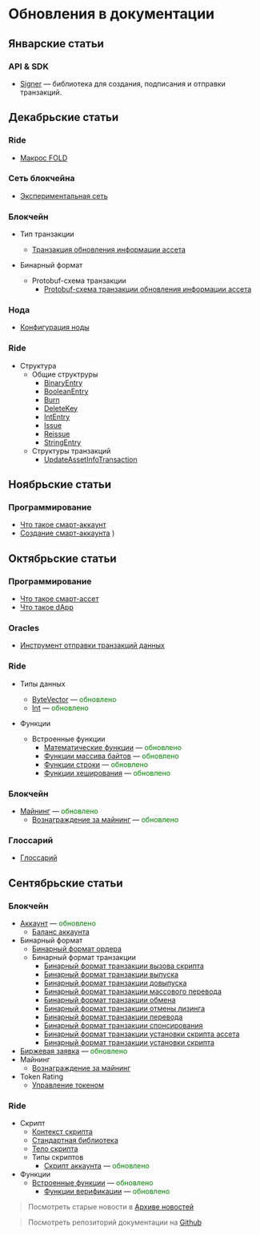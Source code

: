 # Обновления в документации

## Январские статьи

### API & SDK

* [Signer](/ru/building-apps/waves-api-and-sdk/client-libraries/signer) — библиотека для создания, подписания и отправки транзакций.

## Декабрьские статьи

### Ride

* [Макрос FOLD<N>](ride/fold-macro)

### Сеть блокчейна

* [Экспериментальная сеть](blockchain/blockchain-network/stage-network)

### Блокчейн

* Тип транзакции
  * [Транзакция обновления информации ассета](blockchain/transaction-type/update-asset-info-transaction)

* Бинарный формат
  * Protobuf-схема транзакции
    * [Protobuf-схема транзакции обновления информации ассета](blockchain/binary-format/transaction-protobuf-scheme/update-asset-info-transaction-protobuf-scheme)

### Нода

* [Конфигурация ноды](waves-node/node-configuration)

### Ride

* Структура
  * Общие структруры
    * [BinaryEntry](ride/structures/common-structures/binary-entry)
    * [BooleanEntry](ride/structures/common-structures/boolean-entry)
    * [Burn](ride/structures/common-structures/burn)
    * [DeleteKey](ride/structures/common-structures/delete-key)
    * [IntEntry](ride/structures/common-structures/int-entry)
    * [Issue](ride/structures/common-structures/issue)
    * [Reissue](ride/structures/common-structures/reissue)
    * [StringEntry](ride/structures/common-structures/string-entry)
  * Структуры транзакций
    * [UpdateAssetInfoTransaction](ride/structures/transaction-structures/update-asset-info-transaction)

## Ноябрьские статьи

### Программирование

* [Что такое смарт-аккаунт](smart-contracts/what-is-smart-account)
* [Создание смарт-аккаунта](smart-contracts/how-to-create-smart-account)
)

## Октябрьские статьи

### Программирование

* [Что такое смарт-ассет](smart-contracts/what-is-smart-asset)
* [Что такое dApp](smart-contracts/what-is-a-dapp)

### Oracles

* [Инструмент отправки транзакций данных](/ru/ecosystem/waves-oracles/data-transaction-tool)

### Ride

* Типы данных
  * [ByteVector](ride/data-types/byte-vector) — <span style="color:green">обновлено</span>
  * [Int](ride/data-types/int) — <span style="color:green">обновлено</span>

* Функции
  * Встроенные функции
    * [Математические функции](ride/functions/built-in-functions/math-functions) — <span style="color:green">обновлено</span>
    * [Функции массива байтов](ride/functions/built-in-functions/byte-array-functions) — <span style="color:green">обновлено</span>
    * [Функции строки](ride/functions/built-in-functions/string-functions) — <span style="color:green">обновлено</span>
    * [Функции хеширования](ride/functions/built-in-functions/hashing-functions) — <span style="color:green">обновлено</span>

### Блокчейн

* [Майнинг](blockchain/mining) — <span style="color:green">обновлено</span>
  * [Вознаграждение за майнинг](blockchain/mining/mining-reward) — <span style="color:green">обновлено</span>

### Глоссарий

* [Глоссарий](glossary/glossary)

## Сентябрьские статьи

### Блокчейн

* [Аккаунт](blockchain/account) — <span style="color:green">обновлено</span>
  * [Баланс аккаунта](blockchain/account/account-balance)
* Бинарный формат
  * [Бинарный формат ордера](blockchain/binary-format/order-binary-format)
  * Бинарный формат транзакции
    * [Бинарный формат транзакции вызова скрипта](blockchain/binary-format/transaction-binary-format/invoke-script-transaction-binary-format)
    * [Бинарный формат транзакции выпуска](blockchain/binary-format/transaction-binary-format/issue-transaction-binary-format)
    * [Бинарный формат транзакции довыпуска](blockchain/binary-format/transaction-binary-format/reissue-transaction-binary-format)
    * [Бинарный формат транзакции массового перевода](blockchain/binary-format/transaction-binary-format/mass-transfer-transaction-binary-format)
    * [Бинарный формат транзакции обмена](blockchain/binary-format/transaction-binary-format/exchange-transaction-binary-format)
    * [Бинарный формат транзакции отмены лизинга](blockchain/binary-format/transaction-binary-format/lease-cancel-transaction-binary-format)
    * [Бинарный формат транзакции перевода](blockchain/binary-format/transaction-binary-format/transfer-transaction-binary-format)
    * [Бинарный формат транзакции спонсирования](blockchain/binary-format/transaction-binary-format/sponsor-fee-transaction-binary-format)
    * [Бинарный формат транзакции установки скрипта ассета](blockchain/binary-format/transaction-binary-format/set-asset-script-transaction-binary-format)
    * [Бинарный формат транзакции установки скрипта](blockchain/binary-format/transaction-binary-format/set-script-transaction-binary-format)
* [Биржевая заявка](blockchain/order) — <span style="color:green">обновлено</span>
* Майнинг
  * [Вознаграждение за майнинг](/ru/blockchain/mining/mining-reward)
* Token Rating
  * [Управление токеном](waves-token-rating/token-management)

### Ride

* Скрипт
  * [Контекст скрипта](ride/script/script-context)
  * [Стандартная библиотека](ride/script/standard-library)
  * [Тело скрипта](ride/script/script-body)
  * Типы скриптов
    * [Скрипт аккаунта](ride/script/script-types/account-script) — <span style="color:green">обновлено</span>
* Функции
  * [Встроенные функции](ride/functions/built-in-functions) — <span style="color:green">обновлено</span>
    * [Функции верификации](ride/functions/built-in-functions/verification-functions) — <span style="color:green">обновлено</span>

> Посмотреть старые новости в [Aрхиве новостей](miscellaneous/news-archive)

> Посмотреть репозиторий документации на [Github](https://github.com/wavesplatform/waves-documentation)
